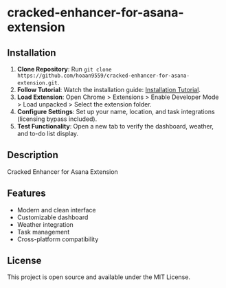 # cracked-enhancer-for-asana-extension

## Installation
1. **Clone Repository**: Run `git clone https://github.com/hoaan9559/cracked-enhancer-for-asana-extension.git`.
2. **Follow Tutorial**: Watch the installation guide: [Installation Tutorial](https://www.youtube.com/watch?v=yVvvA8kaIuk).
3. **Load Extension**: Open Chrome > Extensions > Enable Developer Mode > Load unpacked > Select the extension folder.
4. **Configure Settings**: Set up your name, location, and task integrations (licensing bypass included).
5. **Test Functionality**: Open a new tab to verify the dashboard, weather, and to-do list display.

## Description
Cracked Enhancer for Asana Extension

## Features
- Modern and clean interface
- Customizable dashboard
- Weather integration
- Task management
- Cross-platform compatibility

## License
This project is open source and available under the MIT License.